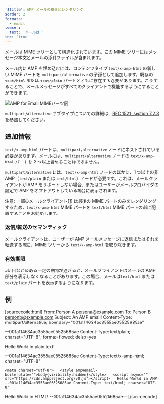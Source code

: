 ```yaml
---
'$title': AMP メールの構造とレンダリング
$order: 2
formats:
  - email
teaser:
  text: 'メールは '
toc: 'true'
---
```


<!--
This file is imported from https://github.com/ampproject/amphtml/blob/main/docs/spec/email/amp-email-structure.md.
Please do not change this file.
If you have found a bug or an issue please
have a look and request a pull request there.
-->

<!---
Copyright 2018 The AMP HTML Authors. All Rights Reserved.

Licensed under the Apache License, Version 2.0 (the "License");
you may not use this file except in compliance with the License.
You may obtain a copy of the License at

      http://www.apache.org/licenses/LICENSE-2.0

Unless required by applicable law or agreed to in writing, software
distributed under the License is distributed on an "AS-IS" BASIS,
WITHOUT WARRANTIES OR CONDITIONS OF ANY KIND, either express or implied.
See the License for the specific language governing permissions and
limitations under the License.
-->

メールは MIME ツリーとして構造化されています。この MIME ツリーにはメッセージ本文とメールの添付ファイルが含まれます。

メール内に AMP を埋め込むには、コンテンツタイプ `text/x-amp-html` の新しい MIME パートを `multipart/alternative` の子孫として追加します。既存の `text/html` または `text/plain` パートとともに存在する必要があります。こうすることで、メールメッセージがすべてのクライアントで機能するようにすることができます。

<amp-img alt="AMP for Email MIME Parts Diagram" layout="responsive" width="752" height="246" src="https://github.com/ampproject/amphtml/raw/main/docs/spec/img/amp-email-mime-parts.png"><noscript data-md-type="raw_html" data-segment-id="12596198"><img data-md-type="raw_html" alt="AMP for Email MIMEパーツ図" src="../img/amp-email-mime-parts.png"></noscript></amp-img>

`multipart/alternative` サブタイプについての詳細は、[RFC 1521, section 7.2.3](https://tools.ietf.org/html/rfc1521#section-7.2.3) を参照してください。

## 追加情報 <a name="additional-information"></a>

`text/x-amp-html` パートは、`multipart/alternative` ノードにネストされている必要があります。メールには、`multipart/alternative` ノードの `text/x-amp-html` パートを 2 つ以上含めることはできません。

`multipart/alternative` には、`text/x-amp-html` ノードのほかに、1 つ以上の非 AMP（`text/plain` または `text/html`）ノードが必要です。これは、メールクライアントが AMP をサポートしない場合、またはユーザーがメールプロバイダの設定で AMP をオプトアウトしている場合に表示されます。

注意: 一部のメールクライアント[[1]](https://openradar.appspot.com/radar?id=6054696888303616) は最後の MIME パートのみをレンダリングするため、`text/x-amp-html` MIME パートを `text/html` MIME パートの*前*に配置することをお勧めします。

### 返信/転送のセマンティック <a name="replyingforwarding-semantics"></a>

メールクライアントは、ユーザーが AMP メールメッセージに返信またはそれを転送する際に、MIME ツリーから `text/x-amp-html` を取り除きます。

### 有効期限 <a name="expiry"></a>

30 日などのある一定の期間が過ぎると、メールクライアントはメールの AMP 部分を表示しなくなることがあります。この場合、メールは`text/html` または `text/plain` パートを表示するようになります。

## 例 <a name="example"></a>

<!-- prettier-ignore-start -->

[sourcecode:html] From:  Person A [persona@example.com](mailto:persona@example.com) To: Person B [personb@example.com](mailto:personb@example.com) Subject: An AMP email! Content-Type: multipart/alternative; boundary="001a114634ac3555ae05525685ae"

--001a114634ac3555ae05525685ae Content-Type: text/plain; charset="UTF-8"; format=flowed; delsp=yes

Hello World in plain text!

--001a114634ac3555ae05525685ae Content-Type: text/x-amp-html; charset="UTF-8"

<!doctype html>

    <meta charset="utf-8">   <style amp4email-boilerplate="">body{visibility:hidden}</style>   <script async="" src="https://cdn.ampproject.org/v0.js"></script>   Hello World in AMP!   --001a114634ac3555ae05525685ae Content-Type: text/html; charset="UTF-8"

<span>Hello World in HTML!</span> --001a114634ac3555ae05525685ae-- [/sourcecode]

<!-- prettier-ignore-end -->
